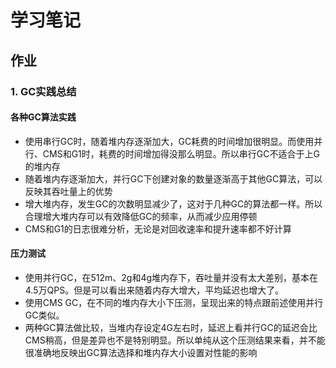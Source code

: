 # 学习笔记

## 作业

### 1. GC实践总结
#### 各种GC算法实践
* 使用串行GC时，随着堆内存逐渐加大，GC耗费的时间增加很明显。而使用并行、CMS和G1时，耗费的时间增加得没那么明显。所以串行GC不适合于上G的堆内存
* 随着堆内存逐渐加大，并行GC下创建对象的数量逐渐高于其他GC算法，可以反映其吞吐量上的优势
* 增大堆内存，发生GC的次数明显减少了，这对于几种GC的算法都一样。所以合理增大堆内存可以有效降低GC的频率，从而减少应用停顿
* CMS和G1的日志很难分析，无论是对回收速率和提升速率都不好计算

#### 压力测试
* 使用并行GC，在512m、2g和4g堆内存下，吞吐量并没有太大差别，基本在4.5万QPS。但是可以看出来随着内存大增大，平均延迟也增大了。
* 使用CMS GC，在不同的堆内存大小下压测，呈现出来的特点跟前述使用并行GC类似。
* 两种GC算法做比较，当堆内存设定4G左右时，延迟上看并行GC的延迟会比CMS稍高，但是差异也不是特别明显。所以单纯从这个压测结果来看，并不能很准确地反映出GC算法选择和堆内存大小设置对性能的影响
